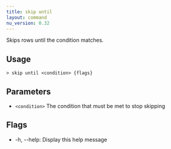 ```yaml
---
title: skip until
layout: command
nu_version: 0.32
---
```


Skips rows until the condition matches.

## Usage

```shell
> skip until <condition> {flags}
```

## Parameters

- `<condition>` The condition that must be met to stop skipping

## Flags

- -h, --help: Display this help message
